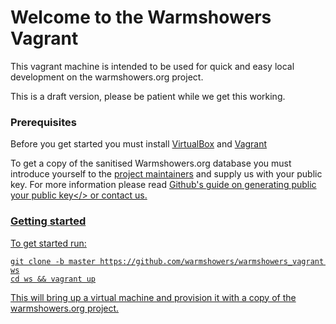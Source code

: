 # Welcome to the Warmshowers Vagrant
This vagrant machine is intended to be used for quick and easy local development on the warmshowers.org project.

This is a draft version, please be patient while we get this working.

### Prerequisites
Before you get started you must install <a href="https://www.virtualbox.org/wiki/Downloads">VirtualBox</a> and <a href="https://www.vagrantup.com/downloads.html">Vagrant</a>

To get a copy of the sanitised Warmshowers.org database you must introduce yourself to the <a href="mailto:andrew@kalpaitch.com">project maintainers</a> and supply us with your public key. For more information please read <a href="https://help.github.com/articles/generating-an-ssh-key/">Github's guide on generating public your public key</> or contact us.

### Getting started
To get started run:
```
git clone -b master https://github.com/warmshowers/warmshowers_vagrant ws
cd ws && vagrant up
```

This will bring up a virtual machine and provision it with a copy of the warmshowers.org project.
